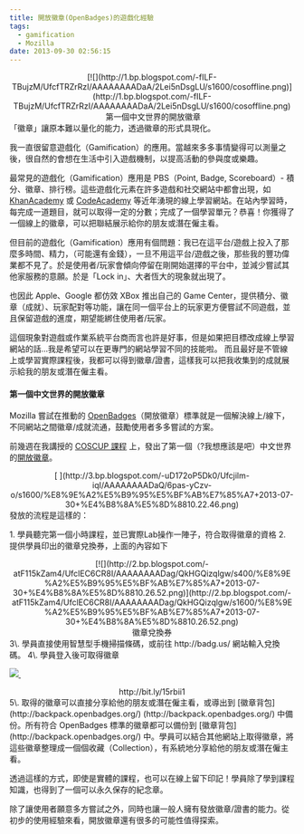 ```yaml
---
title: 開放徽章(OpenBadges)的遊戲化經驗
tags:
  - gamification
  - Mozilla
date: 2013-09-30 02:56:15
---
```


<div class="separator" style="clear: both; text-align: center;"></div><div class="separator" style="clear: both; text-align: center;">[![](http://1.bp.blogspot.com/-fILF-TBujzM/UfcfTRZrRzI/AAAAAAAADaA/2Lei5nDsgLU/s1600/cosoffline.png)](http://1.bp.blogspot.com/-fILF-TBujzM/UfcfTRZrRzI/AAAAAAAADaA/2Lei5nDsgLU/s1600/cosoffline.png)</div><div style="text-align: center;">&nbsp;第一個中文世界的開放徽章</div>
「徽章」讓原本難以量化的能力，透過徽章的形式具現化。

我一直很留意遊戲化（Gamification）的應用。當越來多多事情變得可以測量之後，很自然的會想在生活中引入遊戲機制，以提高活動的參與度或樂趣。

最常見的遊戲化（Gamification）應用是 PBS（Point, Badge, Scoreboard）- 積分、徽章、排行榜。這些遊戲化元素在許多遊戲和社交網站中都會出現，如[ KhanAcademy](http://www.khanacademy.org/%E2%80%8E) 或 [CodeAcademy](http://www.codecademy.com/) 等近年湧現的線上學習網站。在站內學習時，每完成一道題目，就可以取得一定的分數；完成了一個學習單元？恭喜！你獲得了一個線上的徽章，可以把聯結展示給你的朋友或潛在僱主看。

但目前的遊戲化（Gamification）應用有個問題：我已在這平台/遊戲上投入了那麼多時間、精力，（可能還有金錢），一旦不用這平台/遊戲之後，那些我的豐功偉業都不見了。於是使用者/玩家會傾向停留在剛開始選擇的平台中，並減少嘗試其他家服務的意願。於是「Lock in」、大者恆大的現象就出現了。

也因此 Apple、Google 都仿效 XBox 推出自己的 Game Center，提供積分、徽章（成就）、玩家配對等功能，讓在同一個平台上的玩家更方便嘗試不同遊戲，並且保留遊戲的進度，期望能綁住使用者/玩家。

這個現象對遊戲或作業系統平台商而言也許是好事，但是如果把目標改成線上學習網站的話...我是希望可以在更專門的網站學習不同的技能啦。
而且最好是不管線上或學習實際課程後，我都可以得到徽章/證書，這樣我可以把我收集到的成就展示給我的朋友或潛在僱主看。

#### 第一個中文世界的開放徽章

Mozilla 嘗試在推動的 [OpenBadges](http://openbadges.org/)（開放徽章）標準就是一個解決線上/線下，不同網站之間徽章/成就流通，鼓勵使用者多多嘗試的方案。

前幾週在我講授的 [COSCUP 課程](http://registrano.com/events/coscup-2013-hands-on-gasolin) 上，發出了第一個（?我想應該是吧）中文世界的[開放徽章](http://badg.us/en-US/badges/badge/COSCUP-2013-Hands-on%EF%BC%9A%E4%B8%80%E5%B0%8F%E6%99%82%E7%B6%B2%E9%A0%81-App-%E9%9B%A2%E7%B7%9A%E5%84%B2%E5%AD%98%E5%B0%B1%E4%B8%8A%E6%89%8B)。
<div class="separator" style="clear: both; text-align: center;"></div><div class="separator" style="clear: both; text-align: center;">[
](http://3.bp.blogspot.com/-uD172oP5Dk0/Ufcjilm-iqI/AAAAAAAADaQ/6pas-yCzv-o/s1600/%E8%9E%A2%E5%B9%95%E5%BF%AB%E7%85%A7+2013-07-30+%E4%B8%8A%E5%8D%8810.22.46.png)</div>
發放的流程是這樣的：

1\. 學員聽完第一個小時課程，並已實際Lab操作一陣子，符合取得徽章的資格
2\. 提供學員印出的徽章兌換券，上面的內容如下 

<div class="separator" style="clear: both; text-align: center;">[![](http://2.bp.blogspot.com/-atF115kZam4/UfclEC6CR8I/AAAAAAAADag/QkHGQizqlgw/s400/%E8%9E%A2%E5%B9%95%E5%BF%AB%E7%85%A7+2013-07-30+%E4%B8%8A%E5%8D%8810.26.52.png)](http://2.bp.blogspot.com/-atF115kZam4/UfclEC6CR8I/AAAAAAAADag/QkHGQizqlgw/s1600/%E8%9E%A2%E5%B9%95%E5%BF%AB%E7%85%A7+2013-07-30+%E4%B8%8A%E5%8D%8810.26.52.png)</div>
<div style="text-align: center;">徽章兌換券</div>
3\. 學員直接使用智慧型手機掃描條碼，或前往 http://badg.us/ 網站輸入兌換碼。
4\. 學員登入後可取得徽章

[![](http://3.bp.blogspot.com/-uD172oP5Dk0/Ufcjilm-iqI/AAAAAAAADaQ/6pas-yCzv-o/s640/%E8%9E%A2%E5%B9%95%E5%BF%AB%E7%85%A7+2013-07-30+%E4%B8%8A%E5%8D%8810.22.46.png)&nbsp;](http://3.bp.blogspot.com/-uD172oP5Dk0/Ufcjilm-iqI/AAAAAAAADaQ/6pas-yCzv-o/s1600/%E8%9E%A2%E5%B9%95%E5%BF%AB%E7%85%A7+2013-07-30+%E4%B8%8A%E5%8D%8810.22.46.png)
<div style="text-align: center;">http://bit.ly/15rbii1</div>
5\. 取得的徽章可以直接分享給他的朋友或潛在僱主看，或導出到 [徽章背包](http://backpack.openbadges.org/) (http://backpack.openbadges.org/) 中備份。所有符合 OpenBadges 標準的徽章都可以備份到 [徽章背包](http://backpack.openbadges.org/) 中。學員可以結合其他網站上取得徽章，將這些徽章整理成一個個收藏（Collection），有系統地分享給他的朋友或潛在僱主看。

透過這樣的方式，即使是實體的課程，也可以在線上留下印記！學員除了學到課程知識，也得到了一個可以永久保存的紀念章。

除了讓使用者願意多方嘗試之外，同時也讓一般人擁有發放徽章/證書的能力。從初步的使用經驗來看，開放徽章還有很多的可能性值得探索。